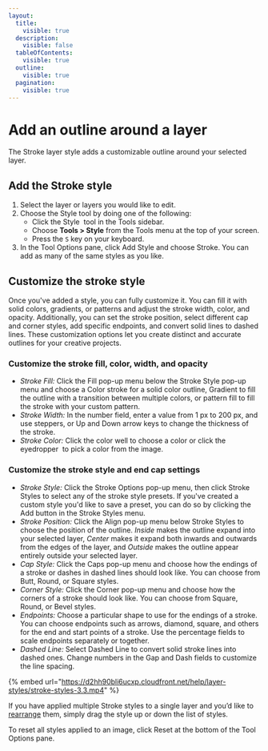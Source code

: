 ```yaml
---
layout:
  title:
    visible: true
  description:
    visible: false
  tableOfContents:
    visible: true
  outline:
    visible: true
  pagination:
    visible: true
---
```


# Add an outline around a layer

The Stroke layer style adds a customizable outline around your selected layer.

## Add the Stroke style

1. Select the layer or layers you would like to edit.
2. Choose the Style tool by doing one of the following:
   * Click the Style <img src="https://help.pixelmator.com/pixelmator-pro/3.5/assets/English/1576511015000.png" alt="" data-size="line"> tool in the Tools sidebar.
   * Choose **Tools > Style** from the Tools menu at the top of your screen.
   * Press the `S` key on your keyboard.
3. In the Tool Options pane, click Add Style and choose Stroke. You can add as many of the same styles as you like.

## Customize the stroke style

Once you've added a style, you can fully customize it. You can fill it with solid colors, gradients, or patterns and adjust the stroke width, color, and opacity. Additionally, you can set the stroke position, select different cap and corner styles, add specific endpoints, and convert solid lines to dashed lines. These customization options let you create distinct and accurate outlines for your creative projects.

### Customize the stroke fill, color, width, and opacity

* _Stroke Fill:_ Click the Fill pop-up menu below the Stroke Style pop-up menu and choose a Color stroke for a solid color outline, Gradient to fill the outline with a transition between multiple colors, or pattern fill to fill the stroke with your custom pattern.
* _Stroke Width:_ In the number field, enter a value from 1 px to 200 px, and use steppers, or Up and Down arrow keys to change the thickness of the stroke.
* _Stroke Color:_ Click the color well to choose a color or click the eyedropper <img src="https://help.pixelmator.com/pixelmator-pro/3.5/assets/English/1588174408000.png" alt="" data-size="line"> to pick a color from the image.

### Customize the stroke style and end cap settings

* _Stroke Style:_ Click the Stroke Options pop-up menu, then click Stroke Styles to select any of the stroke style presets. If you've created a custom style you'd like to save a preset, you can do so by clicking the Add button in the Stroke Styles menu.
* _Stroke Position:_ Click the Align pop-up menu below Stroke Styles to choose the position of the outline. _Inside_ makes the outline expand into your selected layer, _Center_ makes it expand both inwards and outwards from the edges of the layer, and _Outside_ makes the outline appear entirely outside your selected layer.
* _Cap Style:_ Click the Caps pop-up menu and choose how the endings of a stroke or dashes in dashed lines should look like. You can choose from Butt, Round, or Square styles.
* _Corner Style:_ Click the Corner pop-up menu and choose how the corners of a stroke should look like. You can choose from Square, Round, or Bevel styles.
* _Endpoints:_ Choose a particular shape to use for the endings of a stroke. You can choose endpoints such as arrows, diamond, square, and others for the end and start points of a stroke. Use the percentage fields to scale endpoints separately or together.
* _Dashed Line:_ Select Dashed Line to convert solid stroke lines into dashed ones. Change numbers in the Gap and Dash fields to customize the line spacing.

{% embed url="https://d2hh90bli6ucxp.cloudfront.net/help/layer-styles/stroke-styles-3.3.mp4" %}

If you have applied multiple Stroke styles to a single layer and you’d like to [rearrange](./#rearrange-the-order-of-layer-styles) them, simply drag the style up or down the list of styles.

To reset all styles applied to an image, click Reset at the bottom of the Tool Options pane.

